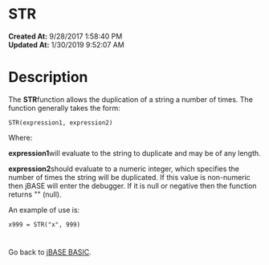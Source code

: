 # STR

**Created At:** 9/28/2017 1:58:40 PM  
**Updated At:** 1/30/2019 9:52:07 AM  


# Description

The **STR**function allows the duplication of a string a number of times. The function generally takes the form:

```
STR(expression1, expression2)
```

Where:

**expression1**will evaluate to the string to duplicate and may be of any length.

**expression2**should evaluate to a numeric integer, which specifies the number of times the string will be duplicated. If this value is non-numeric then jBASE will enter the debugger. If it is null or negative then the function returns "" (null).

An example of use is:

```
x999 = STR("x", 999) 
```

# 


Go back to [jBASE BASIC](263498-jbase-basic).


